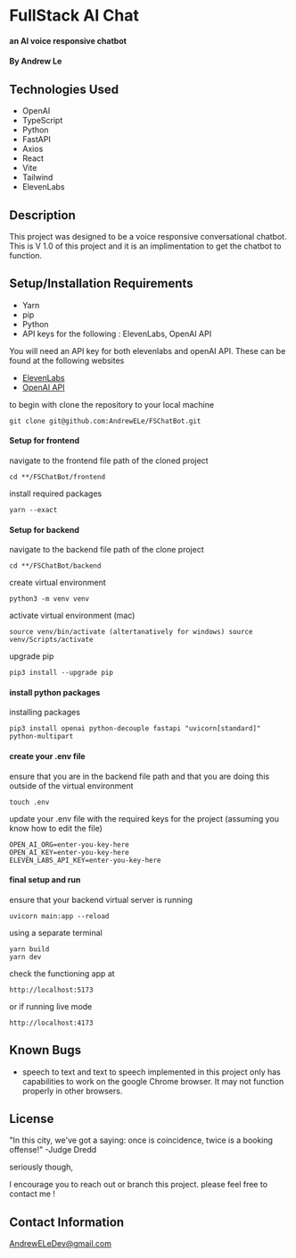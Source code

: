 # FullStack AI Chat

#### an AI voice responsive chatbot

#### By Andrew Le

## Technologies Used

* OpenAI
* TypeScript
* Python
* FastAPI
* Axios
* React
* Vite
* Tailwind
* ElevenLabs

## Description

This project was designed to be a voice responsive conversational chatbot. This is V 1.0 of this project and it is an implimentation to get the chatbot to function.

## Setup/Installation Requirements

* Yarn
* pip
* Python
* API keys for the following : ElevenLabs, OpenAI API

You will need an API key for both elevenlabs and openAI API. These can be found at the following websites 

* <a href="https://elevenlabs.io/">ElevenLabs</a>
* <a href="https://platform.openai.com/">OpenAI API</a>


to begin with clone the repository to your local machine
```
git clone git@github.com:AndrewELe/FSChatBot.git 
```

#### Setup for frontend

navigate to the frontend file path of the cloned project

```
cd **/FSChatBot/frontend
```

install required packages

```
yarn --exact
```
#### Setup for backend

navigate to the backend file path of the clone project

```
cd **/FSChatBot/backend
```

create virtual environment

```
python3 -m venv venv
```

activate virtual environment (mac)

```
source venv/bin/activate (altertanatively for windows) source venv/Scripts/activate
```

upgrade pip

```
pip3 install --upgrade pip
```

#### install python packages

installing packages 

```
pip3 install openai python-decouple fastapi "uvicorn[standard]" python-multipart
```

#### create your .env file

ensure that you are in the backend file path and that you are doing this outside of the virtual environment

```
touch .env
```

update your .env file with the required keys for the project (assuming you know how to edit the file)

```
OPEN_AI_ORG=enter-you-key-here
OPEN_AI_KEY=enter-you-key-here
ELEVEN_LABS_API_KEY=enter-you-key-here
```

#### final setup and run
ensure that your backend virtual server is running

```
uvicorn main:app --reload
```

using a separate terminal

```
yarn build
yarn dev
```

check the functioning app at 

```
http://localhost:5173
```

or if running live mode

```
http://localhost:4173
```


## Known Bugs

* speech to text and text to speech implemented in this project only has capabilities to work on the google Chrome browser. It may not function properly in other browsers.

## License

"In this city, we've got a saying: once is coincidence, twice is a booking offense!" -Judge Dredd

seriously though,

I encourage you to reach out or branch this project. please feel free to contact me !

## Contact Information

AndrewELeDev@gmail.com
